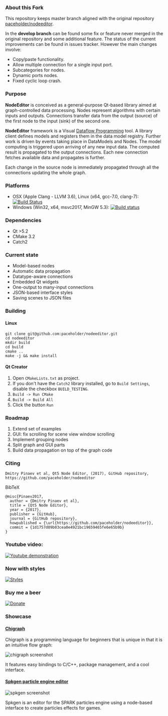 ### About this Fork

This repository keeps master branch aligned with the original repository [paceholder/nodeeditor](https://github.com/paceholder/nodeeditor).

In the **develop branch** can be found some fix or feature never merged in the original repository and some additional feature.
The status of the current improvements can be found in issues tracker. 
However the main changes involve:
* Copy/paste functionality.
* Allow multiple connection for a single input port.
* Subcategories for nodes.
* Dynamic ports nodes.
* Fixed cyclic loop crash.

### Purpose

**NodeEditor** is conceived as a general-purpose Qt-based library aimed at
graph-controlled data processing.  Nodes represent algorithms with certain inputs
and outputs. Connections transfer data from the output (source) of the first node
to the input (sink) of the second one.

**NodeEditor** framework is a Visual [Dataflow
Programming](https://en.wikipedia.org/wiki/Dataflow_programming) tool.  A library
client defines models and registers them in the data model registry.  Further
work is driven by events taking place in DataModels and Nodes.  The model
computing is triggered upon arriving of any new input data. The computed result
is propagated to the output connections. Each new connection fetches available
data and propagates is further.

Each change in the source node is immediately propagated through all the
connections updating  the whole graph.

### Platforms

* OSX (Apple Clang - LLVM 3.6), Linux (x64, gcc-7.0, clang-7): [![Build Status](https://travis-ci.org/paceholder/nodeeditor.svg?branch=master)](https://travis-ci.org/paceholder/nodeeditor)
* Windows (Win32, x64, msvc2017, MinGW 5.3): [![Build status](https://ci.appveyor.com/api/projects/status/wxp47wv3uyyiujjw/branch/master?svg=true)](https://ci.appveyor.com/project/paceholder/nodeeditor/branch/master)


### Dependencies

* Qt >5.2
* CMake 3.2
* Catch2

### Current state

* Model-based nodes
* Automatic data propagation
* Datatype-aware connections
* Embedded Qt widgets
* One-output to many-input connections
* JSON-based interface styles
* Saving scenes to JSON files

### Building

#### Linux

~~~
git clone git@github.com:paceholder/nodeeditor.git
cd nodeeditor
mkdir build
cd build
cmake ..
make -j && make install
~~~

#### Qt Creator

1. Open `CMakeLists.txt` as project.
2. If you don't have the `Catch2` library installed, go to `Build Settings`, disable the checkbox `BUILD_TESTING`.
3. `Build -> Run CMake`
4. `Build -> Build All`
5. Click the button `Run`

### Roadmap

1. Extend set of examples
2. GUI: fix scrolling for scene view window scrolling
3. Implement grouping nodes
4. Split graph and GUI parts
5. Build data propagation on top of the graph code

### Citing

    Dmitry Pinaev et al, Qt5 Node Editor, (2017), GitHub repository, https://github.com/paceholder/nodeeditor

BibTeX

    @misc{Pinaev2017,
      author = {Dmitry Pinaev et al},
      title = {Qt5 Node Editor},
      year = {2017},
      publisher = {GitHub},
      journal = {GitHub repository},
      howpublished = {\url{https://github.com/paceholder/nodeeditor}},
      commit = {1d1757d09b03cea0e4921bc19659465fe6e65b9b}
    }


### Youtube video:

[![Youtube demonstration](https://bitbucket.org/paceholder/nodeeditor/raw/master/pictures/vid1.png)](https://www.youtube.com/watch?v=pxMXjSvlOFw)

### Now with styles


[![Styles](https://bitbucket.org/paceholder/nodeeditor/raw/master/pictures/style_example.png)](https://www.youtube.com/watch?v=i_pB-Y0hCYQ)


### Buy me a beer

[![Donate](https://img.shields.io/badge/Donate-PayPal-green.svg)](https://paypal.me/DmitryPinaev)

### Showcase

#### [Chigraph](https://github.com/chigraph/chigraph)

Chigraph is a programming language for beginners that is unique in that it is an
intuitive flow graph:

![chigraph screenshot](pictures/chigraph.png)

It features easy bindings to C/C++, package management, and a cool interface.

#### [Spkgen particle engine editor](https://github.com/fredakilla/spkgen)

![spkgen screenshot](pictures/spkgen.png)

Spkgen is an editor for the SPARK particles engine using a node-based interface
to create particles effects for games.
